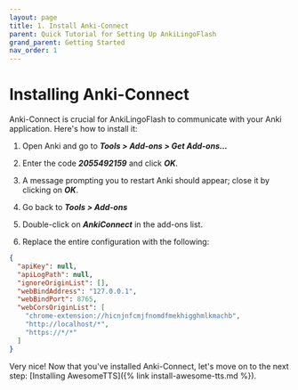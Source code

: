```yaml
---
layout: page
title: 1. Install Anki-Connect
parent: Quick Tutorial for Setting Up AnkiLingoFlash
grand_parent: Getting Started
nav_order: 1
---
```


# Installing Anki-Connect

Anki-Connect is crucial for AnkiLingoFlash to communicate with your Anki application. Here's how to install it:

1. Open Anki and go to <i><strong>Tools > Add-ons > Get Add-ons...</strong></i>

2. Enter the code <i><strong>2055492159</strong></i> and click <i><strong>OK</strong></i>.

3. A message prompting you to restart Anki should appear; close it by clicking on <i><strong>OK</strong></i>.

4. Go back to <i><strong>Tools > Add-ons</strong></i>

5. Double-click on <i><strong>AnkiConnect</strong></i> in the add-ons list.

6. Replace the entire configuration with the following:

```json
{
  "apiKey": null,
  "apiLogPath": null,
  "ignoreOriginList": [],
  "webBindAddress": "127.0.0.1",
  "webBindPort": 8765,
  "webCorsOriginList": [
    "chrome-extension://hicnjnfcmjfnomdfmekhigghmlkmachb",
    "http://localhost/*",
    "https://*/*"
  ]
}
```

Very nice! Now that you've installed Anki-Connect, let's move on to the next step: [Installing AwesomeTTS]({% link install-awesome-tts.md %}).